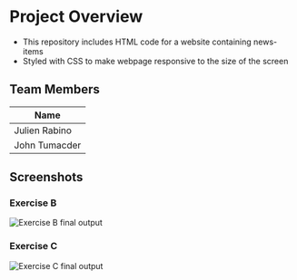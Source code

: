 # Project Overview
- This repository includes HTML code for a website containing news-items
- Styled with CSS to make webpage responsive to the size of the screen 
## Team Members

|       Name       |
|------------------|
| Julien Rabino    |
| John Tumacder    |


## Screenshots
### Exercise B
![Exercise B final output](./ExerciseB.gif)
### Exercise C
![Exercise C final output](./ExerciseC.gif)
